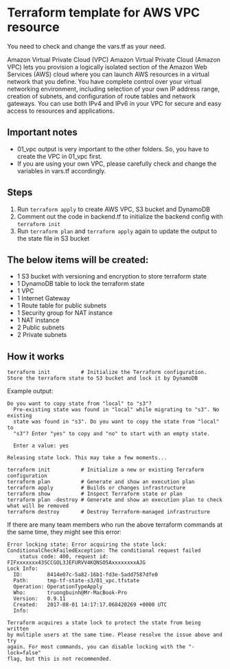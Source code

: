 # Terraform template for AWS VPC resource
You need to check and change the vars.tf as your need.

Amazon Virtual Private Cloud (VPC)
Amazon Virtual Private Cloud (Amazon VPC) lets you provision a logically isolated section of the Amazon Web Services (AWS) cloud where you can launch AWS resources in a virtual network that you define. You have complete control over your virtual networking environment, including selection of your own IP address range, creation of subnets, and configuration of route tables and network gateways.  You can use both IPv4 and IPv6 in your VPC for secure and easy access to resources and applications.

## Important notes
- 01_vpc output is very important to the other folders. So, you have to create the VPC in 01_vpc first.
- If you are using your own VPC, please carefully check and change the variables in vars.tf accordingly.

## Steps
1) Run ```terraform apply``` to create AWS VPC, S3 bucket and DynamoDB
2) Comment out the code in backend.tf to initialize the backend config with ```terraform init```
3) Run ```terraform plan``` and ```terraform apply``` again to update the output to the state file in S3 bucket

## The below items will be created:
- 1 S3 bucket with versioning and encryption to store terraform state
- 1 DynamoDB table to lock the terraform state
- 1 VPC
- 1 Internet Gateway
- 1 Route table for public subnets
- 1 Security group for NAT instance
- 1 NAT instance
- 2 Public subnets
- 2 Private subnets

## How it works
```
terraform init          # Initialize the Terraform configuration. Store the terraform state to S3 bucket and lock it by DynamoDB
```
Example output:
```
Do you want to copy state from "local" to "s3"?
  Pre-existing state was found in "local" while migrating to "s3". No existing
  state was found in "s3". Do you want to copy the state from "local" to
  "s3"? Enter "yes" to copy and "no" to start with an empty state.

  Enter a value: yes

Releasing state lock. This may take a few moments...
```
```
terraform init          # Initialize a new or existing Terraform configuration
terraform plan          # Generate and show an execution plan
terraform apply         # Builds or changes infrastructure
terraform show          # Inspect Terraform state or plan
terraform plan -destroy # Generate and show an execution plan to check what will be removed
terraform destroy       # Destroy Terraform-managed infrastructure
```

If there are many team members who run the above terraform commands at the same time, they might see this error:
```
Error locking state: Error acquiring the state lock: ConditionalCheckFailedException: The conditional request failed
	status code: 400, request id: FIFxxxxxxx43SCCGOL3JEFURVV4KQNSO5AxxxxxxxxAJG
Lock Info:
  ID:        8414e07c-5a82-16b1-fd3e-5add7587dfe0
  Path:      tmp-tf-state-s3/01_vpc.tfstate
  Operation: OperationTypeApply
  Who:       truongbuinh@Mr-MacBook-Pro
  Version:   0.9.11
  Created:   2017-08-01 14:17:17.068420269 +0000 UTC
  Info:      

Terraform acquires a state lock to protect the state from being written
by multiple users at the same time. Please resolve the issue above and try
again. For most commands, you can disable locking with the "-lock=false"
flag, but this is not recommended.
```